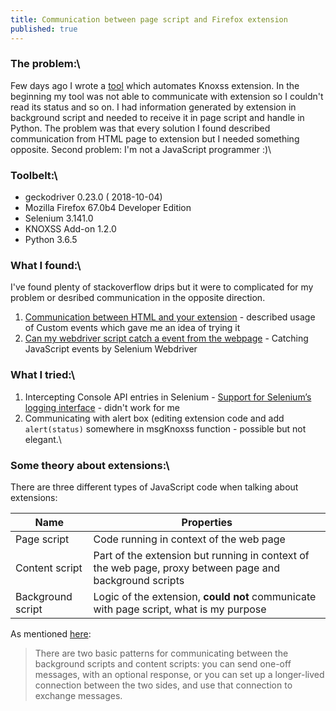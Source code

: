 ```yaml
---
title: Communication between page script and Firefox extension
published: true
---
```


### [](#header-3)The problem:\

Few days ago I wrote a [tool](automation-of-knoxss-extension) which automates Knoxss extension. In the beginning my tool was not able to communicate with extension so I couldn't read its status and so on. I had information generated by extension in background script and needed to receive it in page script and handle in Python. The problem was that every solution I found described communication from HTML page to extension but I needed something opposite. Second problem: I'm not a JavaScript programmer :)\

### Toolbelt:\

- geckodriver 0.23.0 ( 2018-10-04)
- Mozilla Firefox 67.0b4 Developer Edition
- Selenium 3.141.0
- KNOXSS Add-on 1.2.0
- Python 3.6.5

### What I found:\

I've found plenty of stackoverflow drips but it were to complicated for my problem or desribed communication in the opposite direction. 

1. [Communication between HTML and your extension](https://developer.mozilla.org/en-US/docs/Archive/Add-ons/Communication_between_HTML_and_your_extension) - described usage of Custom events which gave me an idea of trying it
2. [Can my webdriver script catch a event from the webpage](https://stackoverflow.com/questions/35884230/can-my-webdriver-script-catch-a-event-from-the-webpage) - Catching JavaScript events by Selenium Webdriver


### What I tried:\

1. Intercepting Console API entries in Selenium - [Support for Selenium’s logging interface](https://github.com/mozilla/geckodriver/issues/284) - didn't work for me
2. Communicating with alert box (editing extension code and add `alert(status)` somewhere in msgKnoxss function - possible but not elegant.\

### Some theory about extensions:\

There are three different types of JavaScript code when talking about extensions:

| Name  | Properties |
| ------------- | ------------- |
| Page script  | Code running in context of the web page  |
| Content script  | Part of the extension but running in context of the web page, proxy between page and background scripts  |
| Background script  | Logic of the extension, **could not** communicate with page script, what is my purpose  |

As mentioned [here](https://developer.mozilla.org/en-US/docs/Mozilla/Add-ons/WebExtensions/Content_scripts#Communicating_with_background_scripts):
> There are two basic patterns for communicating between the background scripts and content scripts: you can send one-off messages, with an optional response, or you can set up a longer-lived connection between the two sides, and use that connection to exchange messages.
